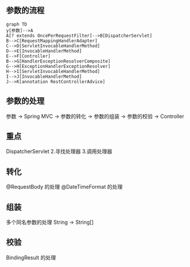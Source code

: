 ## 参数的流程
```
graph TD
y[参数]-->A
A[? extends OncePerRequestFilter]-->B[DispatcherServlet]
B-->C[RequestMappingHandlerAdapter]
C-->D[ServletInvocableHandlerMethod]
D-->E[InvocableHandlerMethod]
E-->F[Controller]
B-->G[HandlerExceptionResolverComposite]
G-->H[ExceptionHandlerExceptionResolver]
H-->I[ServletInvocableHandlerMethod]
I-->J[InvocableHandlerMethod]
J-->K[annotation RestControllerAdvice]
```

## 参数的处理
参数 -> Spring MVC -> 参数的转化 -> 参数的组装 -> 参数的校验 -> Controller

## 重点
DispatcherServlet 2.寻找处理器 3.调用处理器


## 转化
@RequestBody 的处理
@DateTimeFormat 的处理

## 组装
多个同名参数的处理
String -> String[]

## 校验
BindingResult 的处理